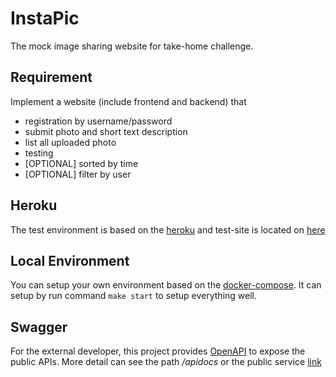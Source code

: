 # InstaPic #
The mock image sharing website for take-home challenge.

## Requirement ##
Implement a website (include frontend and backend) that

- registration by username/password
- submit photo and short text description
- list all uploaded photo
- testing
- [OPTIONAL] sorted by time
- [OPTIONAL] filter by user

## Heroku ##
The test environment is based on the [heroku][0] and test-site is located on [here][1]

## Local Environment ##
You can setup your own environment based on the [docker-compose][2]. It can setup by run
command `make start` to setup everything well.

## Swagger ##
For the external developer, this project provides [OpenAPI][3] to expose the public APIs.
More detail can see the path */apidocs* or the public service [link][4]

[0]: https://dashboard.heroku.com/
[1]: https://true-backbacon-32727.herokuapp.com/
[2]: https://docs.docker.com/compose/
[3]: https://swagger.io/specification/
[4]: https://true-backbacon-32727.herokuapp.com/apidocs

